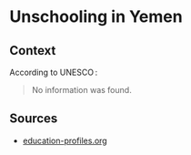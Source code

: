 # Unschooling in Yemen

## Context

According to UNESCO :

> No information was found.

## Sources

* [education-profiles.org](https://education-profiles.org/northern-africa-and-western-asia/yemen/~non-state-actors-in-education)
